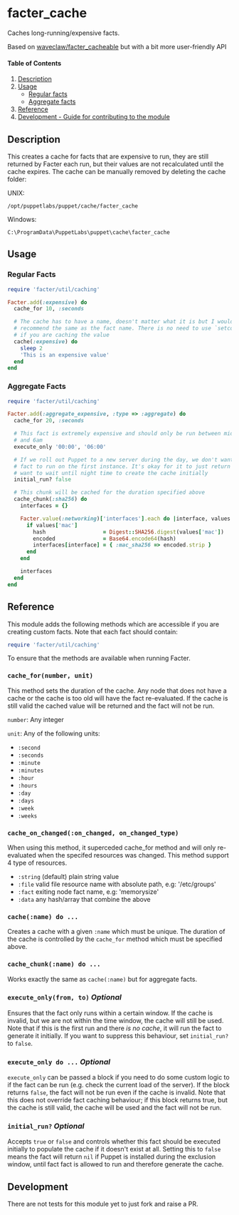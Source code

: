 
# facter_cache

Caches long-running/expensive facts.

Based on [waveclaw/facter_cacheable](https://forge.puppet.com/waveclaw/facter_cacheable) but with a bit more user-friendly API

#### Table of Contents

1. [Description](#description)
2. [Usage](#usage)
    * [Regular facts](#regular-facts)
    * [Aggregate facts](#aggregate-facts)
3. [Reference](#reference)
4. [Development - Guide for contributing to the module](#development)

## Description

This creates a cache for facts that are expensive to run, they are still returned by Facter each run, but their values are not recalculated until the cache expires. The cache can be manually removed by deleting the cache folder:

UNIX:

```
/opt/puppetlabs/puppet/cache/facter_cache
```

Windows:

```
C:\ProgramData\PuppetLabs\puppet\cache\facter_cache
```

## Usage

### Regular Facts

```ruby
require 'facter/util/caching'

Facter.add(:expensive) do
  cache_for 10, :seconds

  # The cache has to have a name, doesn't matter what it is but I would
  # recommend the same as the fact name. There is no need to use `setcode`
  # if you are caching the value
  cache(:expensive) do
    sleep 2
    'This is an expensive value'
  end
end
```

### Aggregate Facts

```ruby
require 'facter/util/caching'

Facter.add(:aggregate_expensive, :type => :aggregate) do
  cache_for 20, :seconds

  # This fact is extremely expensive and should only be run between midnight
  # and 6am
  execute_only '00:00', '06:00'

  # If we roll out Puppet to a new server during the day, we don't want this
  # fact to run on the first instance. It's okay for it to just return nil. We
  # want to wait until night time to create the cache initially
  initial_run? false

  # This chunk will be cached for the duration specified above
  cache_chunk(:sha256) do
    interfaces = {}

    Facter.value(:networking)['interfaces'].each do |interface, values|
      if values['mac']
        hash                  = Digest::SHA256.digest(values['mac'])
        encoded               = Base64.encode64(hash)
        interfaces[interface] = { :mac_sha256 => encoded.strip }
      end
    end

    interfaces
  end
end

```

## Reference

This module adds the following methods which are accessible if you are creating custom facts. Note that each fact should contain:

```ruby
require 'facter/util/caching'
```

To ensure that the methods are available when running Facter.

### `cache_for(number, unit)`

This method sets the duration of the cache. Any node that does not have a cache or the cache is too old will have the fact re-evaluated. If the cache is still valid the cached value will be returned and the fact will not be run.

`number`: Any integer

`unit`: Any of the following units:

  - `:second`
  - `:seconds`
  - `:minute`
  - `:minutes`
  - `:hour`
  - `:hours`
  - `:day`
  - `:days`
  - `:week`
  - `:weeks`

### `cache_on_changed(:on_changed, on_changed_type)`

When using this method, it superceded cache_for method and will only re-evaluated when the specifed resources was changed. This method support 4 type of resources.

  - `:string` (default) plain string value
  - `:file`  valid file resource name with absolute path, e.g: '/etc/groups'
  - `:fact`  exiting node fact name, e.g: 'memorysize'
  - `:data`  any hash/array that combine the above

### `cache(:name) do ...`

Creates a cache with a given `:name` which must be unique. The duration of the cache is controlled by the `cache_for` method which must be specified above.

### `cache_chunk(:name) do ...`

Works exactly the same as `cache(:name)` but for aggregate facts.

### `execute_only(from, to)` *Optional*

Ensures that the fact only runs within a certain window. If the cache is invalid, but we are not within the time window, the cache will still be used. Note that if this is the first run and there *is no cache*, it will run the fact to generate it initially. If you want to suppress this behaviour, set `initial_run?` to `false`.

### `execute_only do ...` *Optional*

`execute_only` can be passed a block if you need to do some custom logic to if the fact can be run (e.g. check the current load of the server). If the block returns `false`, the fact will not be run even if the cache is invalid. Note that this does not override fact caching behaviour; if this block returns true, but the cache is still valid, the cache will be used and the fact will not be run.

### `initial_run?` *Optional*

Accepts `true` or `false` and controls whether this fact should be executed initially to populate the cache if it doesn't exist at all. Setting this to `false` means the fact will return `nil` if Puppet is installed during the exclusion window, until fact fact is allowed to run and therefore generate the cache.

## Development

There are not tests for this module yet to just fork and raise a PR.
